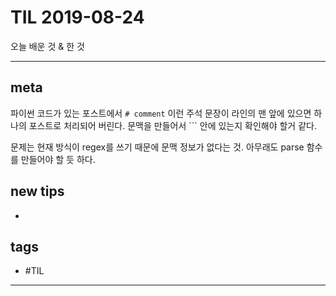 # TIL 2019-08-24

오늘 배운 것 & 한 것

--------------------------

## meta

파이썬 코드가 있는 포스트에서 `# comment` 이런 주석 문장이 라인의 맨 앞에 있으면 하나의 포스트로 처리되어 버린다. 문맥을 만들어서 ``` 안에 있는지 확인해야 할거 같다.

문제는 현재 방식이 regex를 쓰기 때문에 문맥 정보가 없다는 것. 아무래도 parse 함수를 만들어야 할 듯 하다.



## new tips
- 

## tags
- \#TIL

--------------------------


 